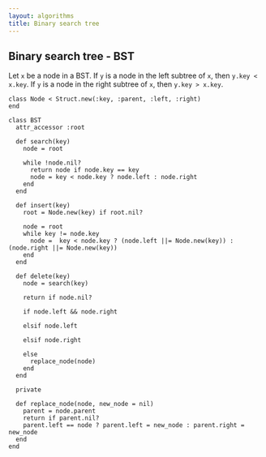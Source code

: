```yaml
---
layout: algorithms
title: Binary search tree
---
```


## Binary search tree - BST

Let `x` be a node in a BST. If `y` is a node in the left subtree of `x`, then `y.key < x.key`. If `y` is a node in the right subtree of `x`, then `y.key > x.key`.

~~~
class Node < Struct.new(:key, :parent, :left, :right)
end

class BST
  attr_accessor :root

  def search(key)
    node = root

    while !node.nil?
      return node if node.key == key
      node = key < node.key ? node.left : node.right
    end
  end

  def insert(key)
    root = Node.new(key) if root.nil?

    node = root
    while key != node.key
      node =  key < node.key ? (node.left ||= Node.new(key)) : (node.right ||= Node.new(key))
    end
  end

  def delete(key)
    node = search(key)

    return if node.nil?

    if node.left && node.right

    elsif node.left

    elsif node.right

    else
      replace_node(node)
    end
  end

  private

  def replace_node(node, new_node = nil)
    parent = node.parent
    return if parent.nil?
    parent.left == node ? parent.left = new_node : parent.right = new_node
  end
end
~~~